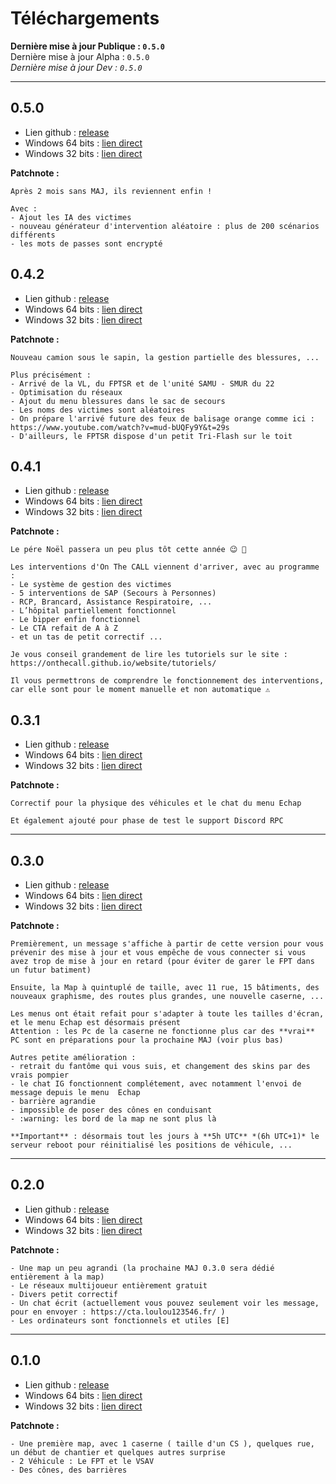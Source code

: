 # Téléchargements

**Dernière mise à jour Publique : `0.5.0`**  
Dernière mise à jour Alpha : `0.5.0`  
*Dernière mise à jour Dev : `0.5.0`*  

---

## 0.5.0  

- Lien github : [release](https://github.com/OnTheCALL/game/releases/tag/v0.5.0)  
- Windows 64 bits : [lien direct](https://github.com/OnTheCALL/game/releases/download/v0.5.0/Alpha.0.5.0._64.19-02-2019.zip)  
- Windows 32 bits : [lien direct](https://github.com/OnTheCALL/game/releases/download/v0.5.0/Alpha.0.5.0.x86.19-02-2019.zip)  

**Patchnote :**  

```
Après 2 mois sans MAJ, ils reviennent enfin !

Avec :
- Ajout les IA des victimes
- nouveau générateur d'intervention aléatoire : plus de 200 scénarios différents
- les mots de passes sont encrypté
```

## 0.4.2  

- Lien github : [release](https://github.com/OnTheCALL/game/releases/tag/v0.4.2)  
- Windows 64 bits : [lien direct](https://github.com/OnTheCALL/game/releases/download/v0.4.2/Alpha.0.4.2._64.30-12-2018.zip)  
- Windows 32 bits : [lien direct](https://github.com/OnTheCALL/game/releases/download/v0.4.2/Alpha.0.4.2.x86.30-12-2018.zip)  

**Patchnote :**  

```
Nouveau camion sous le sapin, la gestion partielle des blessures, ...

Plus précisément : 
- Arrivé de la VL, du FPTSR et de l'unité SAMU - SMUR du 22
- Optimisation du réseaux
- Ajout du menu blessures dans le sac de secours
- Les noms des victimes sont aléatoires
- On prépare l'arrivé future des feux de balisage orange comme ici : https://www.youtube.com/watch?v=mud-bUQFy9Y&t=29s
- D'ailleurs, le FPTSR dispose d'un petit Tri-Flash sur le toit
```

## 0.4.1  

- Lien github : [release](https://github.com/OnTheCALL/game/releases/tag/v0.4.1)  
- Windows 64 bits : [lien direct](https://github.com/OnTheCALL/game/releases/download/v0.4.1/Alpha.0.4.1._64.23-12-2018.zip)  
- Windows 32 bits : [lien direct](https://github.com/OnTheCALL/game/releases/download/v0.4.1/Alpha.0.4.1.x86.23-12-2018.zip)  

**Patchnote :**  

```
Le pére Noël passera un peu plus tôt cette année 😉 🎄 

Les interventions d'On The CALL viennent d'arriver, avec au programme : 
- Le système de gestion des victimes
- 5 interventions de SAP (Secours à Personnes)
- RCP, Brancard, Assistance Respiratoire, ...
- L’hôpital partiellement fonctionnel
- Le bipper enfin fonctionnel
- Le CTA refait de A à Z
- et un tas de petit correctif ...

Je vous conseil grandement de lire les tutoriels sur le site : https://onthecall.github.io/website/tutoriels/

Il vous permettrons de comprendre le fonctionnement des interventions, car elle sont pour le moment manuelle et non automatique ⚠️ 
```

## 0.3.1

- Lien github : [release](https://github.com/OnTheCALL/game/releases/tag/v0.3.1)  
- Windows 64 bits : [lien direct](https://github.com/OnTheCALL/game/releases/download/v0.3.1/Alpha.0.3.1._64.01-12-2018.zip)  
- Windows 32 bits : [lien direct](https://github.com/OnTheCALL/game/releases/download/v0.3.1/Alpha.0.3.1.x86.01-12-2018.zip)  

**Patchnote :**  

```
Correctif pour la physique des véhicules et le chat du menu Echap

Et également ajouté pour phase de test le support Discord RPC
```

---

## 0.3.0

- Lien github : [release](https://github.com/OnTheCALL/game/releases/tag/v0.3.0)  
- Windows 64 bits : [lien direct](https://github.com/OnTheCALL/game/releases/download/v0.3.0/Alpha.0.3.0._64.01-12-2018.zip)  
- Windows 32 bits : [lien direct](https://github.com/OnTheCALL/game/releases/download/v0.3.0/Alpha.0.3.0.x86.01-12-2018.zip)  

**Patchnote :**  

```
Premièrement, un message s'affiche à partir de cette version pour vous prévenir des mise à jour et vous empêche de vous connecter si vous avez trop de mise à jour en retard (pour éviter de garer le FPT dans un futur batiment)

Ensuite, la Map à quintuplé de taille, avec 11 rue, 15 bâtiments, des nouveaux graphisme, des routes plus grandes, une nouvelle caserne, ...

Les menus ont était refait pour s'adapter à toute les tailles d'écran, et le menu Echap est désormais présent
Attention : les Pc de la caserne ne fonctionne plus car des **vrai** PC sont en préparations pour la prochaine MAJ (voir plus bas)

Autres petite amélioration :
- retrait du fantôme qui vous suis, et changement des skins par des vrais pompier
- le chat IG fonctionnent complétement, avec notamment l'envoi de message depuis le menu  Echap
- barrière agrandie
- impossible de poser des cônes en conduisant
- :warning: les bord de la map ne sont plus là

**Important** : désormais tout les jours à **5h UTC** *(6h UTC+1)* le serveur reboot pour réinitialisé les positions de véhicule, ...
```

---

## 0.2.0

- Lien github : [release](https://github.com/OnTheCALL/game/releases/tag/v0.2.0)  
- Windows 64 bits : [lien direct](https://github.com/OnTheCALL/game/releases/download/v0.2.0/alpha.0.2.build_64_bit.1-11-2018.zip)  
- Windows 32 bits : [lien direct](https://github.com/OnTheCALL/game/releases/download/v0.2.0/alpha.0.2.build_universal.1-11-2018.zip)  

**Patchnote :**  

```
- Une map un peu agrandi (la prochaine MAJ 0.3.0 sera dédié entièrement à la map)
- Le réseaux multijoueur entièrement gratuit
- Divers petit correctif
- Un chat écrit (actuellement vous pouvez seulement voir les message, pour en envoyer : https://cta.loulou123546.fr/ )
- Les ordinateurs sont fonctionnels et utiles [E]
```

---

## 0.1.0

- Lien github : [release](https://github.com/OnTheCALL/game/releases/tag/v0.1.0-alpha)  
- Windows 64 bits : [lien direct](https://github.com/OnTheCALL/game/releases/download/v0.1.0-alpha/alpha.0.1.build_64_bit.28-10-2018.zip)  
- Windows 32 bits : [lien direct](https://github.com/OnTheCALL/game/releases/download/v0.1.0-alpha/alpha.0.1.build_universal.28-10-2018.zip)  

**Patchnote :**  

```
- Une première map, avec 1 caserne ( taille d'un CS ), quelques rue, un début de chantier et quelques autres surprise
- 2 Véhicule : Le FPT et le VSAV
- Des cônes, des barrières
```
